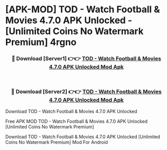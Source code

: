 # [APK-MOD] TOD - Watch Football & Movies 4.7.0 APK Unlocked - [Unlimited Coins No Watermark Premium] 4rgno



<div align="center">
<h3>🔴 Download [Server1] 👉👉 <a href="https://momento.my/?title=TOD_-_Watch_Football_&_Movies_4.7.0_APK_Unlocked">TOD - Watch Football & Movies 4.7.0 APK Unlocked Mod Apk</a></h3><br>

<h3>🔴 Download [Server2] 👉👉 <a href="https://momento.my/?title=TOD_-_Watch_Football_&_Movies_4.7.0_APK_Unlocked">TOD - Watch Football & Movies 4.7.0 APK Unlocked Mod Apk</a></h3>
</div>



Download TOD - Watch Football & Movies 4.7.0 APK Unlocked 

Free APK MOD TOD - Watch Football & Movies 4.7.0 APK Unlocked [Unlimited Coins No Watermark Premium]

Download TOD - Watch Football & Movies 4.7.0 APK Unlocked [Unlimited Coins No Watermark Premium] Mod For Android
